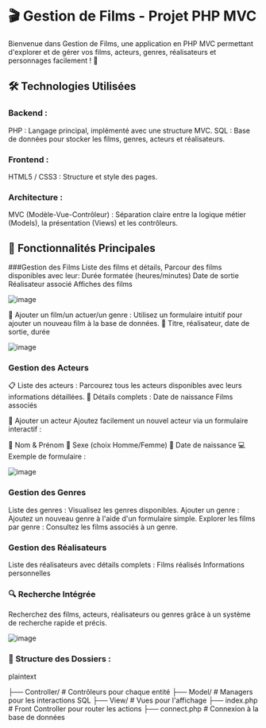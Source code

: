  # 🎬 Gestion de Films - Projet PHP MVC

Bienvenue dans Gestion de Films, une application en PHP MVC permettant d'explorer et de gérer vos films, acteurs, genres, réalisateurs et personnages facilement ! 🎥

## 🛠️ Technologies Utilisées

### Backend :
PHP : Langage principal, implémenté avec une structure MVC.
SQL : Base de données pour stocker les films, genres, acteurs et réalisateurs.

### Frontend :
HTML5 / CSS3 : Structure et style des pages.

### Architecture :
MVC (Modèle-Vue-Contrôleur) : Séparation claire entre la logique métier (Models), la présentation (Views) et les contrôleurs.


## 🚀 Fonctionnalités Principales
###Gestion des Films
     Liste des films et détails, Parcour des films disponibles avec leur:
     Durée formatée (heures/minutes)
     Date de sortie
     Réalisateur associé
     Affiches des films
     
![image](https://github.com/user-attachments/assets/9316692e-45c5-4d43-b618-70c9b330f80b)

📝 Ajouter un film/un actuer/un genre : Utilisez un formulaire intuitif pour ajouter un nouveau film à la base de données.
🎥 Titre, réalisateur, date de sortie, durée

![image](https://github.com/user-attachments/assets/265f6bd7-126f-4f69-9bee-618292602f26)


 ### Gestion des Acteurs
📋 Liste des acteurs : Parcourez tous les acteurs disponibles avec leurs informations détaillées.
🔎 Détails complets :
   Date de naissance
   Films associés
  
📝 Ajouter un acteur
Ajoutez facilement un nouvel acteur via un formulaire interactif :

🧾 Nom & Prénom
🚻 Sexe (choix Homme/Femme)
📅 Date de naissance
💻 Exemple de formulaire :

![image](https://github.com/user-attachments/assets/ed7d59e3-aa59-4da9-b123-bff39ca9602a)


### Gestion des Genres
   Liste des genres : Visualisez les genres disponibles.
   Ajouter un genre : Ajoutez un nouveau genre à l'aide d'un formulaire simple.
   Explorer les films par genre : Consultez les films associés à un genre.
   
### Gestion des Réalisateurs
   Liste des réalisateurs avec détails complets :
   Films réalisés
   Informations personnelles
  
### 🔍 Recherche Intégrée
   Recherchez des films, acteurs, réalisateurs ou genres grâce à un système de recherche rapide et précis.

![image](https://github.com/user-attachments/assets/6f6cec83-4ee7-4674-bcb9-4144ada60107)

### 📂 Structure des Dossiers :
plaintext

├── Controller/        # Contrôleurs pour chaque entité
├── Model/             # Managers pour les interactions SQL
├── View/              # Vues pour l'affichage
├── index.php          # Front Controller pour router les actions
├── connect.php        # Connexion à la base de données


